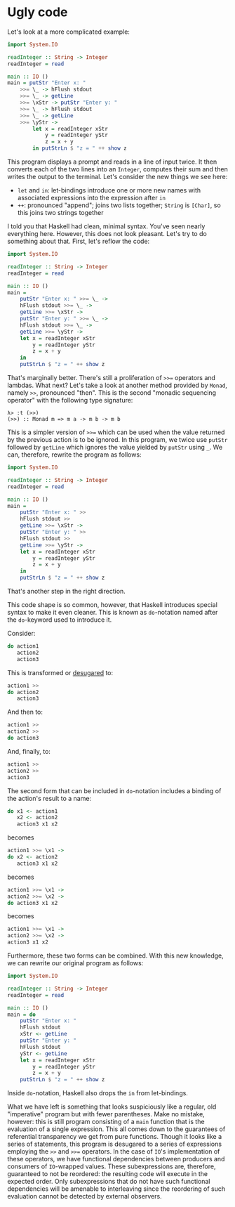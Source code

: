 # Ugly code

Let's look at a more complicated example:

```haskell
import System.IO

readInteger :: String -> Integer
readInteger = read

main :: IO ()
main = putStr "Enter x: "
    >>= \_ -> hFlush stdout
    >>= \_ -> getLine
    >>= \xStr -> putStr "Enter y: "
    >>= \_ -> hFlush stdout
    >>= \_ -> getLine
    >>= \yStr ->
        let x = readInteger xStr
            y = readInteger yStr
            z = x + y
        in putStrLn $ "z = " ++ show z
```

This program displays a prompt and reads in a line of input twice. It then converts each of the two lines into an `Integer`, computes their sum and then writes the output to the terminal. Let's consider the new things we see here:

* `let` and `in`: let-bindings introduce one or more new names with associated expressions into the expression after `in`
*  `++`: pronounced "append"; joins two lists together; `String` is `[Char]`, so this joins two strings together

I told you that Haskell had clean, minimal syntax. You've seen nearly everything here. However, this does not look pleasant. Let's try to do something about that. First, let's reflow the code:

```haskell
import System.IO

readInteger :: String -> Integer
readInteger = read

main :: IO ()
main =
    putStr "Enter x: " >>= \_ ->
    hFlush stdout >>= \_ ->
    getLine >>= \xStr ->
    putStr "Enter y: " >>= \_ ->
    hFlush stdout >>= \_ ->
    getLine >>= \yStr ->
    let x = readInteger xStr
        y = readInteger yStr
        z = x + y
    in
    putStrLn $ "z = " ++ show z
```

That's marginally better. There's still a proliferation of `>>=` operators and lambdas. What next? Let's take a look at another method provided by `Monad`, namely `>>`, pronounced "then". This is the second "monadic sequencing operator" with the following type signature:

```ghci
λ> :t (>>)
(>>) :: Monad m => m a -> m b -> m b
```

This is a simpler version of `>>=` which can be used when the value returned by the previous action is to be ignored. In this program, we twice use `putStr` followed by `getLine` which ignores the value yielded by `putStr` using `_`. We can, therefore, rewrite the program as follows:

```haskell
import System.IO

readInteger :: String -> Integer
readInteger = read

main :: IO ()
main =
    putStr "Enter x: " >>
    hFlush stdout >>
    getLine >>= \xStr ->
    putStr "Enter y: " >>
    hFlush stdout >>
    getLine >>= \yStr ->
    let x = readInteger xStr
        y = readInteger yStr
        z = x + y
    in
    putStrLn $ "z = " ++ show z
```

That's another step in the right direction.

This code shape is so common, however, that Haskell introduces special syntax to make it even cleaner. This is known as `do`-notation named after the `do`-keyword used to introduce it.

Consider:

```haskell
do action1
   action2
   action3
```

This is transformed or [desugared][syntacticsugar] to:

```haskell
action1 >>
do action2
   action3
```

And then to:

```haskell
action1 >>
action2 >>
do action3
```

And, finally, to:

```haskell
action1 >>
action2 >>
action3
```

The second form that can be included in `do`-notation includes a binding of the action's result to a name:

```haskell
do x1 <- action1
   x2 <- action2
   action3 x1 x2
```

becomes

```haskell
action1 >>= \x1 ->
do x2 <- action2
   action3 x1 x2
```

becomes

```haskell
action1 >>= \x1 ->
action2 >>= \x2 ->
do action3 x1 x2
```

becomes

```haskell
action1 >>= \x1 ->
action2 >>= \x2 ->
action3 x1 x2
```

Furthermore, these two forms can be combined. With this new knowledge, we can rewrite our original program as follows:

```haskell
import System.IO

readInteger :: String -> Integer
readInteger = read

main :: IO ()
main = do
    putStr "Enter x: "
    hFlush stdout
    xStr <- getLine
    putStr "Enter y: "
    hFlush stdout
    yStr <- getLine
    let x = readInteger xStr
        y = readInteger yStr
        z = x + y
    putStrLn $ "z = " ++ show z
```

Inside `do`-notation, Haskell also drops the `in` from let-bindings.

What we have left is something that looks suspiciously like a regular, old "imperative" program but with fewer parentheses. Make no mistake, however: this is still program consisting of a `main` function that is the evaluation of a single expression. This all comes down to the guarantees of referential transparency we get from pure functions. Though it looks like a series of statements, this program is desugared to a series of expressions employing the `>>` and `>>=` operators. In the case of `IO`'s implementation of these operators, we have functional dependencies between producers and consumers of `IO`-wrapped values. These subexpressions are, therefore, guaranteed to not be reordered: the resulting code will execute in the expected order. Only subexpressions that do not have such functional dependencies will be amenable to interleaving since the reordering of such evaluation cannot be detected by external observers.

[syntacticsugar]: https://en.wikipedia.org/wiki/Syntactic_sugar
